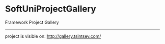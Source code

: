 # SoftUniProjectGallery
Framework Project Gallery

-------------------------------

project is visible on: <a href="http://gallery.tsintsev.com/" target="_blank">http://gallery.tsintsev.com/</a>